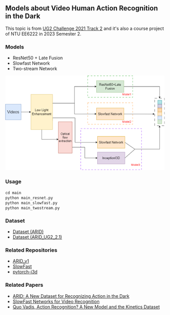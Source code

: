 ## Models about Video Human Action Recognition in the Dark

This topic is from [UG2 Challenge 2021 Track 2](https://cvpr2023.ug2challenge.org/program21/track2.html) and it's also a course project of NTU EE6222 in 2023 Semester 2.

### Models

- ResNet50 + Late Fusion
- Slowfast Network
- Two-stream Network

<img src="./figs/pipeline.png" width=550></img>



### Usage

```shell
cd main
python main_resnet.py
python main_slowfast.py
python main_twostream.py
```

### Dataset

- [Dataset (ARID)](https://xuyu0010.github.io/arid.html)
- [Dataset (ARID_UG2_2.1)](https://github.com/xuyu0010/ARID_UG2_2.1)



### Related Repositories

- [ARID_v1](https://github.com/xuyu0010/ARID_v1)
- [SlowFast](https://github.com/facebookresearch/SlowFast)
- [pytorch-i3d](https://github.com/piergiaj/pytorch-i3d)



### Related Papers

- [ARID: A New Dataset for Recognizing Action in the Dark](https://arxiv.org/abs/2006.03876)
- [SlowFast Networks for Video Recognition](https://arxiv.org/abs/1812.03982)
- [Quo Vadis, Action Recognition? A New Model and the Kinetics Dataset](https://arxiv.org/abs/1705.07750)